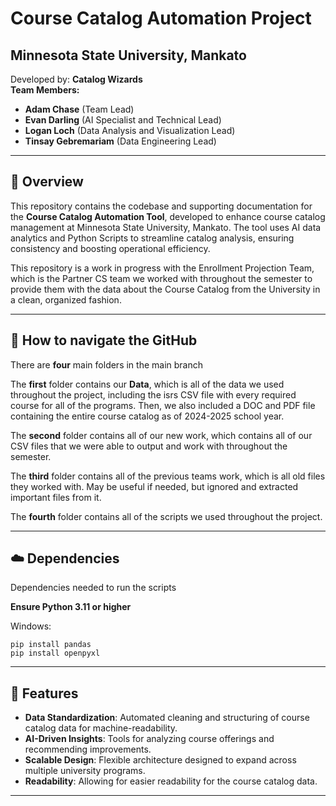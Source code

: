 # Course Catalog Automation Project

## Minnesota State University, Mankato

Developed by: **Catalog Wizards**  
**Team Members:**  
- **Adam Chase** (Team Lead)  
- **Evan Darling** (AI Specialist and Technical Lead)  
- **Logan Loch** (Data Analysis and Visualization Lead)  
- **Tinsay Gebremariam** (Data Engineering Lead)

---

## 📖 Overview

This repository contains the codebase and supporting documentation for the **Course Catalog Automation Tool**, developed to enhance course catalog management at Minnesota State University, Mankato. The tool uses AI data analytics and Python Scripts to streamline catalog analysis, ensuring consistency and boosting operational efficiency.

This repository is a work in progress with the Enrollment Projection Team, which is the Partner CS team we worked with throughout the semester to provide them with the data about the Course Catalog from the University in a clean, organized fashion.

---

## 🔎 How to navigate the GitHub

There are **four** main folders in the main branch

The **first** folder contains our **Data**, which is all of the data we used throughout the project, including the isrs CSV file with every required course for all of the programs.
Then, we also included a DOC and PDF file containing the entire course catalog as of 2024-2025 school year.

The **second** folder contains all of our new work, which contains all of our CSV files that we were able to output and work with throughout the semester. 

The **third** folder contains all of the previous teams work, which is all old files they worked with. May be useful if needed, but ignored and extracted important files from it.

The **fourth** folder contains all of the scripts we used throughout the project.  

---

## ☁️ Dependencies 

Dependencies needed to run the scripts

**Ensure Python 3.11 or higher**

Windows:
```
pip install pandas
pip install openpyxl
```

---

## 🚀 Features

- **Data Standardization**: Automated cleaning and structuring of course catalog data for machine-readability.
- **AI-Driven Insights**: Tools for analyzing course offerings and recommending improvements.
- **Scalable Design**: Flexible architecture designed to expand across multiple university programs.
- **Readability**: Allowing for easier readability for the course catalog data. 

---
